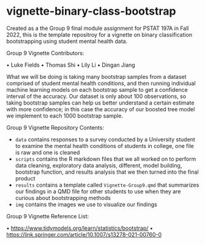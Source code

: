 # vignette-binary-class-bootstrap
Created as a the Group 9 final module assignment for PSTAT 197A in Fall 2022, this is the template repositroy for a vignette on binary classification bootstrapping using student mental health data.


Group 9 Vignette Contributors:

• Luke Fields
• Thomas Shi
• Lily Li
• Dingan Jiang

What we will be doing is taking many bootstrap samples from a dataset comprised of student mental health conditions, and then running individual machine learning models on each bootstrap sample to get a confidence interval of the accuracy. Our dataset is only about 100 observations, so taking bootstrap samples can help us better understand a certain estimate with more confidence; in this case the accuracy of our boosted tree model we implement to each 1000 bootstrap sample. 

Group 9 Vignette Repository Contents:

-   `data` contains responses to a survey conducted by a University student to examine the mental health conditions of students in college, one file is raw and one is cleaned 
-   `scripts` contains the R markdown files that we all worked on to perform data cleaning, exploratory data analysis, different, model building, bootstrap function, and results analysis that we then turned into the final product
-   `results` contains a template called `Vignette-Group9.qmd` that summarizes our findings in a QMD file for other students to use when they are curious about bootstrapping methods
-   `img` contains the images we use to visualize our findings

Group 9 Vignette Reference List:

• https://www.tidymodels.org/learn/statistics/bootstrap/
• https://link.springer.com/article/10.1007/s13278-021-00760-0
